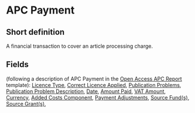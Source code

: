 # APC Payment
## Short definition
A financial transaction to cover an article processing charge.
## Fields
(following a description of APC Payment in the [Open Access APC Report](../Templates/Open%20Access%20APC%20Report.md) template):
[Licence Type](../Object-Fields/APC%20Payment/Licence%20Type.md),
[Correct Licence Applied](../Object-Fields/APC%20Payment/Correct%20Licence%20Applied.md),
[Publication Problems](../Object-Fields/APC%20Payment/Publication%20Problems.md),
[Publication Problem Description](../Object-Fields/APC%20Payment/Publication%20Problem%20Description.md),
[Date](../Object-Fields/APC%20Payment/Date.md),
[Amount Paid](../Object-Fields/APC%20Payment/Amount%20Paid.md),
[VAT Amount](../Object-Fields/APC%20Payment/VAT%20Amount.md),
[Currency](../Object-Fields/APC%20Payment/Currency.md),
[Added Costs Component](../Object-Fields/APC%20Payment/Added%20Costs%20Component.md),
[Payment Adjustments](../Object-Fields/APC%20Payment/Payment%20Adjustments.md),
[Source Fund(s)](../Object-Fields/APC%20Payment/Source%20Fund(s).md),
[Source Grant(s)](../Object-Fields/APC%20Payment/Source%20Grant(s).md),
